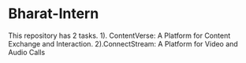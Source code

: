 # Bharat-Intern
This repository has 2 tasks. 1). ContentVerse: A Platform for Content Exchange and Interaction. 2).ConnectStream: A Platform for Video and Audio Calls 
